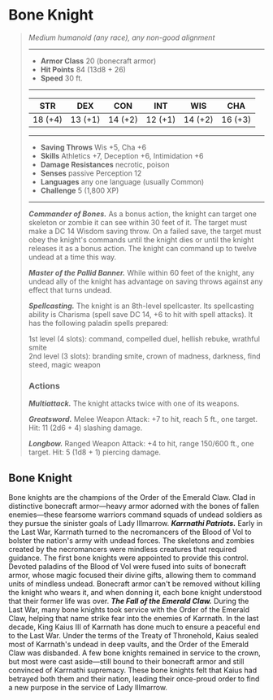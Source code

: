 # Bone Knight
>*Medium humanoid (any race), any non-good alignment*
>___
>- **Armor Class** 20 (bonecraft armor)
>- **Hit Points** 84 (13d8 + 26)
>- **Speed** 30 ft.
>___
>|STR|DEX|CON|INT|WIS|CHA|
>|:---:|:---:|:---:|:---:|:---:|:---:|
>|18 (+4)|13 (+1)|14 (+2)|12 (+1)|14 (+2)|16 (+3)|
>___
>- **Saving Throws** Wis +5, Cha +6
>- **Skills** Athletics +7, Deception +6, Intimidation +6
>- **Damage Resistances** necrotic, poison
>- **Senses** passive Perception 12
>- **Languages** any one language (usually Common)
>- **Challenge** 5 (1,800 XP)
>___
>***Commander of Bones.*** As a bonus action, the knight can target one skeleton or zombie it can see within 30 feet of it. The target must make a DC 14 Wisdom saving throw. On a failed save, the target must obey the knight's commands until the knight dies or until the knight releases it as a bonus action. The knight can command up to twelve undead at a time this way.  
>
>***Master of the Pallid Banner.*** While within 60 feet of the knight, any undead ally of the knight has advantage on saving throws against any effect that turns undead.  
>
>***Spellcasting.*** The knight is an 8th-level spellcaster. Its spellcasting ability is Charisma (spell save DC 14, +6 to hit with spell attacks). It has the following paladin spells prepared:  
>
>1st level (4 slots): command, compelled duel, hellish rebuke, wrathful smite  
>2nd level (3 slots): branding smite, crown of madness, darkness, find steed, magic weapon  
>
>### Actions
>***Multiattack.*** The knight attacks twice with one of its weapons.  
>
>***Greatsword.*** Melee Weapon Attack: +7 to hit, reach 5 ft., one target. Hit: 11 (2d6 + 4) slashing damage.  
>
>***Longbow.*** Ranged Weapon Attack: +4 to hit, range 150/600 ft., one target. Hit: 5 (1d8 + 1) piercing damage.
## Bone Knight
Bone knights are the champions of the Order of the Emerald Claw. Clad in distinctive bonecraft armor—heavy armor adorned with the bones of fallen enemies—these fearsome warriors command squads of undead soldiers as they pursue the sinister goals of Lady Illmarrow.
***Karrnathi Patriots.*** Early in the Last War, Karrnath turned to the necromancers of the Blood of Vol to bolster the nation's army with undead forces. The skeletons and zombies created by the necromancers were mindless creatures that required guidance. The first bone knights were appointed to provide this control.
Devoted paladins of the Blood of Vol were fused into suits of bonecraft armor, whose magic focused their divine gifts, allowing them to command units of mindless undead. Bonecraft armor can't be removed without killing the knight who wears it, and when donning it, each bone knight understood that their former life was over.
***The Fall of the Emerald Claw.*** During the Last War, many bone knights took service with the Order of the Emerald Claw, helping that name strike fear into the enemies of Karrnath. In the last decade, King Kaius III of Karrnath has done much to ensure a peaceful end to the Last War. Under the terms of the Treaty of Thronehold, Kaius sealed most of Karrnath's undead in deep vaults, and the Order of the Emerald Claw was disbanded. A few bone knights remained in service to the crown, but most were cast aside—still bound to their bonecraft armor and still convinced of Karrnathi supremacy. These bone knights felt that Kaius had betrayed both them and their nation, leading their once-proud order to find a new purpose in the service of Lady Illmarrow.